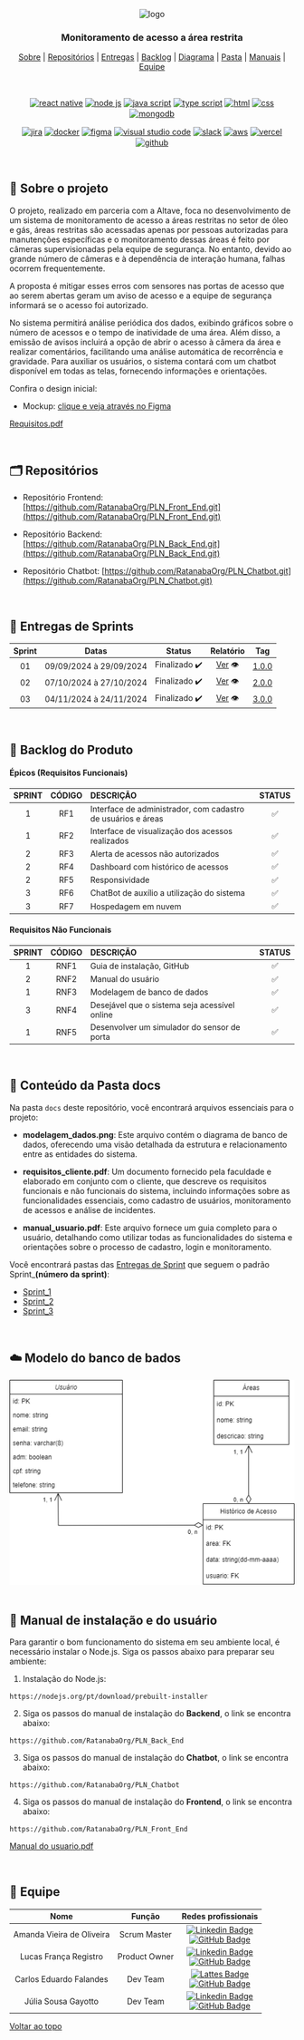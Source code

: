 <div align="center" id="menu">

![logo](https://github.com/RatanabaOrg/documentacao/assets/100284976/7b21818b-6819-48de-91a1-c8eda618f640)

<h3> Monitoramento de acesso a área restrita </h3>

<p>
    <a href="#sobre">Sobre</a> | 
    <a href="#repositorios">Repositórios</a> | 
    <a href="#entrega">Entregas</a> |
    <a href="#backlog">Backlog</a> |  
    <a href="#modelo">Diagrama</a> | 
    <a href="#pasta">Pasta</a> | 
    <a href="#manuais">Manuais</a> |
    <a href="#equipe">Equipe</a>
</p>

<br>

 <a href="https://pt-br.reactjs.org/" target="blank"><img align="center" src="https://img.shields.io/badge/React-20232A?style=for-the-badge&logo=react&logoColor=61DAFB" alt="react native"/></a> 
 <a href="https://nodejs.org/en/about/" target="blank"><img align="center" src="https://img.shields.io/badge/Node.js-20232A?style=for-the-badge&logo=node.js&logoColor=43853D" alt="node js"/></a>
 <a href="https://developer.mozilla.org/pt-BR/docs/Web/JavaScript" target="blank"><img align="center" src="https://img.shields.io/badge/JavaScript-20232A?style=for-the-badge&logo=javascript&logoColor=F7DF1E" alt="java script"/></a> 
 <a href="https://www.typescriptlang.org/" target="blank"><img align="center" src="https://img.shields.io/badge/TypeScript-20232A?style=for-the-badge&logo=typescript&logoColor=007ACC" alt="type script"/></a> 
 <a href="https://developer.mozilla.org/pt-BR/docs/Web/HTML" target="blank"><img align="center" src="https://img.shields.io/badge/HTML5-20232A?style=for-the-badge&logo=html5&logoColor=orange" alt="html"/></a>
 <a href="https://developer.mozilla.org/pt-BR/docs/Web/CSS" target="blank"><img align="center" src="https://img.shields.io/badge/CSS3-20232A?style=for-the-badge&logo=css3&logoColor=blue" alt="css"/></a> 
 <a href="https://www.mongodb.com/pt-br" target="blank"><img align="center" alt="mongodb" src="https://img.shields.io/badge/MongoDB-20232A?style=for-the-badge&logo=mongodb&logoColor=4EA94B" alt="mongo db"/></a> 

 <a href="https://www.atlassian.com/br/software/jira/guides/getting-started/introduction" target="blank"><img align="center" src="https://img.shields.io/badge/Jira-20232A?style=for-the-badge&logo=Jira&logoColor=blue" alt="jira"/></a>
 <a href="https://www.docker.com/" target="blank"><img align="center" src="https://img.shields.io/badge/Docker-20232A?style=for-the-badge&logo=docker&logoColor=2CA5E0" alt="docker"/></a>
 <a href="http://www.figma.com" target="blank"><img align="center" src="https://img.shields.io/badge/Figma-20232A?style=for-the-badge&logo=figma&logoColor=white" alt="figma"/></a> 
 <a href="https://code.visualstudio.com/" target="blank"><img align="center" src="https://img.shields.io/badge/Visual_Studio_Code-20232A?style=for-the-badge&logo=visual%20studio%20code&logoColor=blue" alt="visual studio code"/></a> 
 <a href="https://slack.com/intl/pt-br" target="blank"><img align="center" src="https://img.shields.io/badge/Slack-20232A?style=for-the-badge&logo=slack&logoColor=4A154B" alt="slack"/></a>
 <a href="https://aws.amazon.com/pt/free" target="blank"><img align="center" src="https://img.shields.io/badge/AWS-20232A?style=for-the-badge&logo=amazon-aws&logoColor=white" alt="aws"/></a>
 <a href="https://vercel.com/" target="blank"><img align="center" src="https://img.shields.io/badge/Vercel-20232A?style=for-the-badge&logo=vercel&logoColor=white" alt="vercel"/></a>
 <a href="https://github.com/" target="blank"><img align="center" src="https://img.shields.io/badge/GitHub-20232A?style=for-the-badge&logo=github&logoColor=white" alt="github"/></a> 

</div> 

<br>

<span id="sobre">

## :pencil: Sobre o projeto

O projeto, realizado em parceria com a Altave, foca no desenvolvimento de um sistema de monitoramento de acesso a áreas restritas no setor de óleo e gás, áreas restritas são acessadas apenas por pessoas autorizadas para manutenções específicas e o monitoramento dessas áreas é feito por câmeras supervisionadas pela equipe de segurança. No entanto, devido ao grande número de câmeras e à dependência de interação humana, falhas ocorrem frequentemente. 

A proposta é mitigar esses erros com sensores nas portas de acesso que ao serem abertas geram um aviso de acesso e a equipe de segurança informará se o acesso foi autorizado. 

No sistema permitirá análise periódica dos dados, exibindo gráficos sobre o número de acessos e o tempo de inatividade de uma área. Além disso, a emissão de avisos incluirá a opção de abrir o acesso à câmera da área e realizar comentários, facilitando uma análise automática de recorrência e gravidade. Para auxiliar os usuários, o sistema contará com um chatbot disponível em todas as telas, fornecendo informações e orientações.

Confira o design inicial:

 - Mockup: [clique e veja através no Figma](https://www.figma.com/design/BgIaM61bI3gERx69T6n6ap/API-6-Altave?node-id=0-1&t=5mNhBT41RAxAD8zG-1) 


[Requisitos.pdf](https://github.com/RatanabaOrg/PLN_Documentacao/blob/main/docs/requisitos_cliente.pdf?raw=true)

<br>

<span id="repositorios">

<h2> 🗂 Repositórios </h2>

- Repositório Frontend: [https://github.com/RatanabaOrg/PLN_Front_End.git](https://github.com/RatanabaOrg/PLN_Front_End.git)

- Repositório Backend: [https://github.com/RatanabaOrg/PLN_Back_End.git](https://github.com/RatanabaOrg/PLN_Back_End.git)

- Repositório Chatbot: [https://github.com/RatanabaOrg/PLN_Chatbot.git](https://github.com/RatanabaOrg/PLN_Chatbot.git)

<br>

<span id="entrega">

## 🏁 Entregas de Sprints
| Sprint |         Datas           |      Status      |     Relatório     |   Tag   |
| :----: | :---------------------: | :--------------: | :---------------: | :------:|
|   01   | 09/09/2024 à 29/09/2024 |  Finalizado ✔️  | [Ver](https://github.com/RatanabaOrg/PLN_Documentacao/tree/main/docs/Sprint_1) 👁️ | [1.0.0](https://github.com/RatanabaOrg/PLN_Documentacao/releases/tag/v1.0.0)|
|   02   | 07/10/2024 à 27/10/2024 |  Finalizado ✔️  | [Ver](https://github.com/RatanabaOrg/PLN_Documentacao/tree/main/docs/Sprint_2) 👁️ | [2.0.0](https://github.com/RatanabaOrg/PLN_Documentacao/releases/tag/v2.0.0)|
|   03   | 04/11/2024 à 24/11/2024 |  Finalizado ✔️ | [Ver](https://github.com/RatanabaOrg/PLN_Documentacao/tree/main/docs/Sprint_3) 👁️ | [3.0.0](https://github.com/RatanabaOrg/PLN_Documentacao/releases/tag/v3.0.0)|

<br>

<span id="backlog">  

## :pushpin: Backlog do Produto  

 #### Épicos (Requisitos Funcionais) 

| SPRINT | CÓDIGO | DESCRIÇÃO                                                                           | STATUS |
| :----: | :----: | :---------------------------------------------------------------------------------- | :----: |
|   1    |  RF1   | Interface de administrador, com cadastro de usuários e áreas                        |   ✅  |
|   1    |  RF2   | Interface de visualização dos acessos realizados                                    |   ✅  |
|   2    |  RF3   | Alerta de acessos não autorizados                                                   |   ✅  |
|   2    |  RF4   | Dashboard com histórico de acessos                                                  |   ✅  |
|   2    |  RF5   | Responsividade                                                                      |   ✅  |
|   3    |  RF6   | ChatBot de auxílio a utilização do sistema                                          |   ✅  |
|   3    |  RF7   | Hospedagem em nuvem                                                                 |   ✅  |

#### Requisitos Não Funcionais  

| SPRINT | CÓDIGO | DESCRIÇÃO                                            | STATUS |
| :----: | :----: | :--------------------------------------------------- | :----: |
|   1    |  RNF1  | Guia de instalação, GitHub                           |   ✅   |
|   2    |  RNF2  | Manual do usuário                                    |   ✅   |
|   1    |  RNF3  | Modelagem de banco de dados                          |   ✅   |
|   3    |  RNF4  | Desejável que o sistema seja acessível online        |   ✅   |
|   1    |  RNF5  | Desenvolver um simulador do sensor de porta          |   ✅   |

<br>

<span id="pasta">

## :file_folder: Conteúdo da Pasta docs

Na pasta `docs` deste repositório, você encontrará arquivos essenciais para o projeto:

- **modelagem_dados.png**: Este arquivo contém o diagrama de banco de dados, oferecendo uma visão detalhada da estrutura e relacionamento entre as entidades do sistema.

- **requisitos_cliente.pdf**: Um documento fornecido pela faculdade e elaborado em conjunto com o cliente, que descreve os requisitos funcionais e não funcionais do sistema, incluindo informações sobre as funcionalidades essenciais, como cadastro de usuários, monitoramento de acessos e análise de incidentes.

- **manual_usuario.pdf**: Este arquivo fornece um guia completo para o usuário, detalhando como utilizar todas as funcionalidades do sistema e orientações sobre o processo de cadastro, login e monitoramento.


Você encontrará pastas das <a href="#entrega">Entregas de Sprint</a> que seguem o padrão Sprint_**(número da sprint)**: 
- [Sprint_1](https://github.com/RatanabaOrg/PLN_Documentacao/tree/main/docs/Sprint_1)
- [Sprint_2](https://github.com/RatanabaOrg/PLN_Documentacao/tree/main/docs/Sprint_2)
- [Sprint_3](https://github.com/RatanabaOrg/PLN_Documentacao/tree/main/docs/Sprint_3)

<br>

<span id="modelo">

 ## :cloud: Modelo do banco de bados
<div align="center">
    <img src="https://github.com/RatanabaOrg/PLN_Documentacao/blob/main/docs/modelagem_dados.png?raw=true" alt="Modelo de Dados">
</div>

<br>

 <span id="manuais">

 ## :scroll: Manual de instalação e do usuário

Para garantir o bom funcionamento do sistema em seu ambiente local, é necessário instalar o Node.js. Siga os passos abaixo para preparar seu ambiente:

1. Instalação do Node.js:

  ```
  https://nodejs.org/pt/download/prebuilt-installer
  ```

2. Siga os passos do manual de instalação do **Backend**, o link se encontra abaixo:

  ```
  https://github.com/RatanabaOrg/PLN_Back_End
  ```

3. Siga os passos do manual de instalação do **Chatbot**, o link se encontra abaixo:

  ```
  https://github.com/RatanabaOrg/PLN_Chatbot
  ```

4. Siga os passos do manual de instalação do **Frontend**, o link se encontra abaixo:

  ```
  https://github.com/RatanabaOrg/PLN_Front_End
  ```

[Manual do usuario.pdf](https://github.com/RatanabaOrg/PLN_Documentacao/blob/main/docs/manual_usuario.pdf?raw=true)

 <br>

<span id="equipe"> 

## :busts_in_silhouette: Equipe

|           Nome            |    Função     |        Redes profissionais        |
| :-----------------------: | :-----------: | :-------------------------------: |
| Amanda Vieira de Oliveira |  Scrum Master |  [![Linkedin Badge](https://img.shields.io/badge/Linkedin-blue?style=flat-square&logo=Linkedin&logoColor=white)](https://www.linkedin.com/in/amanda-vo/) <br> [![GitHub Badge](https://img.shields.io/badge/GitHub-111217?style=flat-square&logo=github&logoColor=white)](https://github.com/amandavo) |
|   Lucas França Registro   | Product Owner | [![Linkedin Badge](https://img.shields.io/badge/Linkedin-blue?style=flat-square&logo=Linkedin&logoColor=white)](https://www.linkedin.com) <br> [![GitHub Badge](https://img.shields.io/badge/GitHub-111217?style=flat-square&logo=github&logoColor=white)](https://github.com/LucasFrancaRegistro) |
|  Carlos Eduardo Falandes  |    Dev Team   | [![Lattes Badge](https://img.shields.io/badge/-Lattes-orange?style=flat-square&logo=GitBook&logoColor=white&link=http://lattes.cnpq.br/2433599000300626)](http://lattes.cnpq.br/3579183651868833) <br> [![GitHub Badge](https://img.shields.io/badge/GitHub-111217?style=flat-square&logo=github&logoColor=white)](https://github.com/Desduh) |
|    Júlia Sousa Gayotto    |    Dev Team   | [![Linkedin Badge](https://img.shields.io/badge/Linkedin-blue?style=flat-square&logo=Linkedin&logoColor=white)](https://www.linkedin.com/in/júlia-gayotto/) <br> [![GitHub Badge](https://img.shields.io/badge/GitHub-111217?style=flat-square&logo=github&logoColor=white)](https://github.com/JuliaGayotto) |

<a href="#menu">Voltar ao topo</a>
